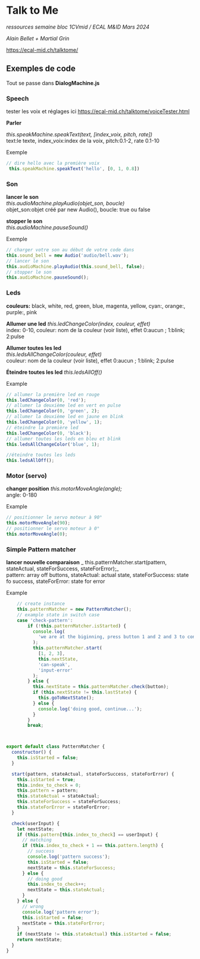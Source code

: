 # Talk to Me

_ressources semaine bloc 1CVmid / ECAL M&ID Mars 2024_

_Alain Bellet + Martial Grin_

https://ecal-mid.ch/talktome/

## Exemples de code

Tout se passe dans **DialogMachine.js**

### Speech

tester les voix et réglages ici
https://ecal-mid.ch/talktome/voiceTester.html

**Parler**

_this.speakMachine.speakText(text, [index_voix, pitch, rate])_  
text:le texte, index_voix:index de la voix, pitch:0.1-2, rate 0.1-10

Exemple

```JavaScript
// dire hello avec la première voix
 this.speakMachine.speakText('hello', [0, 1, 0.8])
```

### Son

**lancer le son**  
_this.audioMachine.playAudio(objet_son, boucle)_  
objet_son:objet créé par new Audio(), boucle: true ou false

**stopper le son**  
_this.audioMachine.pauseSound()_

Exemple

```JavaScript
// charger votre son au début de votre code dans
this.sound_bell = new Audio('audio/bell.wav');
// lancer le son
this.audioMachine.playAudio(this.sound_bell, false);
// stopper le son
this.audioMachine.pauseSound();
```

### Leds

**couleurs:** black, white, red, green, blue, magenta, yellow, cyan:, orange:, purple:, pink

**Allumer une led**
_this.ledChangeColor(index, couleur, effet)_  
index: 0-10, couleur: nom de la couleur (voir liste), effet 0:aucun ; 1:blink; 2:pulse

**Allumer toutes les led**  
_this.ledsAllChangeColor(couleur, effet)_  
couleur: nom de la couleur (voir liste), effet 0:aucun ; 1:blink; 2:pulse

**Éteindre toutes les led**
_this.ledsAllOff()_

Example

```JavaScript
// allumer la première led en rouge
this.ledChangeColor(0, 'red');
// allumer la deuxième led en vert en pulse
this.ledChangeColor(0, 'green', 2);
// allumer la deuxième led en jaune en blink
this.ledChangeColor(0, 'yellow', 1);
// éteindre la première led
this.ledChangeColor(0, 'black');
// allumer toutes les leds en bleu et blink
this.ledsAllChangeColor('blue', 1);

//éteindre toutes les leds
this.ledsAllOff();
```

### Motor (servo)

**changer position**
_this.motorMoveAngle(angle);_  
angle: 0-180

Example

```JavaScript
// positionner le servo moteur à 90°
this.motorMoveAngle(90);
// positionner le servo moteur à 0°
this.motorMoveAngle(0);
```

### Simple Pattern matcher 

**lancer nouvelle comparaison**
_ this.patternMatcher.start(pattern, stateActual, stateForSuccess, stateForError);_  
pattern: array off buttons, stateActual: actual state, stateForSuccess: state fo success, stateForError: state for error

Example

```JavaScript
    // create instance
    this.patternMatcher = new PatternMatcher();
    // example state in switch case
    case 'check-pattern':
        if (!this.patternMatcher.isStarted) {
          console.log(
            'we are at the biginning, press button 1 and 2 and 3 to continue'
          );
          this.patternMatcher.start(
            [1, 2, 3],
            this.nextState,
            'can-speak',
            'input-error'
          );
        } else {
          this.nextState = this.patternMatcher.check(button);
          if (this.nextState != this.lastState) {
            this.goToNextState();
          } else {
            console.log('doing good, continue...');
          }
        }
        break;



export default class PatternMatcher {
  constructor() {
    this.isStarted = false;
  }

  start(pattern, stateActual, stateForSuccess, stateForError) {
    this.isStarted = true;
    this.index_to_check = 0;
    this.pattern = pattern;
    this.stateActual = stateActual;
    this.stateForSuccess = stateForSuccess;
    this.stateForError = stateForError;
  }

  check(userInput) {
    let nextState;
    if (this.pattern[this.index_to_check] == userInput) {
      // matching
      if (this.index_to_check + 1 == this.pattern.length) {
        // success
        console.log('pattern success');
        this.isStarted = false;
        nextState = this.stateForSuccess;
      } else {
        // doing good
        this.index_to_check++;
        nextState = this.stateActual;
      }
    } else {
      // wrong
      console.log('pattern error');
      this.isStarted = false;
      nextState = this.stateForError;
    }
    if (nextState != this.stateActual) this.isStarted = false;
    return nextState;
  }
}
```
